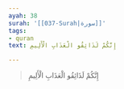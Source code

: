 ```yaml
---
ayah: 38
surah: '[[037-Surah|سورة]]'
tags:
- quran
text: إِنَّكُمْ لَذَائِقُو الْعَذَابِ الْأَلِيمِ

---
```

> إِنَّكُمْ لَذَائِقُو الْعَذَابِ الْأَلِيمِ
